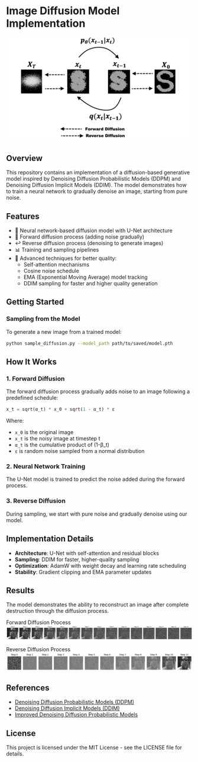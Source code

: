# Image Diffusion Model Implementation

![Diffusion Process](https://github.com/chashmishcoder/Generative-AI/blob/main/Diffusion%20Model/diff_img.png)

## Overview

This repository contains an implementation of a diffusion-based generative model inspired by Denoising Diffusion Probabilistic Models (DDPM) and Denoising Diffusion Implicit Models (DDIM). The model demonstrates how to train a neural network to gradually denoise an image, starting from pure noise.

## Features

- 🧠 Neural network-based diffusion model with U-Net architecture
- 🔄 Forward diffusion process (adding noise gradually)
- ↩️ Reverse diffusion process (denoising to generate images)
- 📊 Training and sampling pipelines
- 🚀 Advanced techniques for better quality:
  - Self-attention mechanisms
  - Cosine noise schedule
  - EMA (Exponential Moving Average) model tracking
  - DDIM sampling for faster and higher quality generation

## Getting Started


### Sampling from the Model

To generate a new image from a trained model:

```bash
python sample_diffusion.py --model_path path/to/saved/model.pth
```

## How It Works

### 1. Forward Diffusion

The forward diffusion process gradually adds noise to an image following a predefined schedule:

```python
x_t = sqrt(α_t) * x_0 + sqrt(1 - α_t) * ε
```

Where:
- `x_0` is the original image
- `x_t` is the noisy image at timestep t
- `α_t` is the cumulative product of (1-β_t)
- `ε` is random noise sampled from a normal distribution

### 2. Neural Network Training

The U-Net model is trained to predict the noise added during the forward process.

### 3. Reverse Diffusion

During sampling, we start with pure noise and gradually denoise using our model.

## Implementation Details

- **Architecture**: U-Net with self-attention and residual blocks
- **Sampling**: DDIM for faster, higher-quality sampling
- **Optimization**: AdamW with weight decay and learning rate scheduling
- **Stability**: Gradient clipping and EMA parameter updates

## Results

The model demonstrates the ability to reconstruct an image after complete destruction through the diffusion process.

Forward Diffusion Process
![Forward Diffusion Process](https://github.com/chashmishcoder/Generative-AI/blob/c493474bd0e8d79b2ad784f973906ccfa874ba7a/Diffusion%20Model/download%20(2).png)


Reverse Diffusion Process
![Reverse Diffusion Process](https://github.com/chashmishcoder/Generative-AI/blob/main/Diffusion%20Model/download%20(1).png)

## References

- [Denoising Diffusion Probabilistic Models (DDPM)](https://arxiv.org/abs/2006.11239)
- [Denoising Diffusion Implicit Models (DDIM)](https://arxiv.org/abs/2010.02502)
- [Improved Denoising Diffusion Probabilistic Models](https://arxiv.org/abs/2102.09672)

## License

This project is licensed under the MIT License - see the LICENSE file for details.
